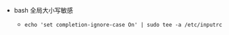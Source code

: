 - bash 全局大小写敏感
	- ```console
	  echo 'set completion-ignore-case On' | sudo tee -a /etc/inputrc
	  ```
